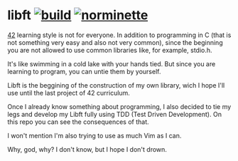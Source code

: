 # libft [![build](https://github.com/tiolula/tdd_libft/actions/workflows/build.yml/badge.svg)](https://github.com/tiolula/tdd_libft/actions/workflows/build.yml) [![norminette](https://github.com/tiolula/tdd_libft/actions/workflows/norminette.yml/badge.svg)](https://github.com/tiolula/tdd_libft/actions/workflows/norminette.yml)

[42](https://en.wikipedia.org/wiki/42_(school)) learning style is not for everyone. In addition to programming in C (that is not something very easy and also not very common), since the beginning you are not allowed to use common libraries like, for example, stdio.h.

It's like swimming in a cold lake with your hands tied. But since you are learning to program, you can untie them by yourself.

Libft is the beggining of the construction of my own library, wich I hope I'll use until the last project of 42 curriculum.

Once I already know something about programming, I also decided to tie my legs and develop my Libft fully using TDD (Test Driven Development). On this repo you can see the consequences of that.

I won't mention I'm also trying to use as much Vim as I can.

Why, god, why? I don't know, but I hope I don't drown.
